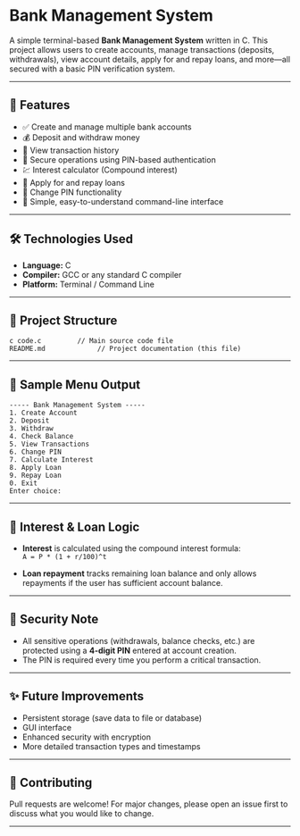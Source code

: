 # Bank Management System

A simple terminal-based **Bank Management System** written in C. This project allows users to create accounts, manage transactions (deposits, withdrawals), view account details, apply for and repay loans, and more—all secured with a basic PIN verification system.

---

## 📌 Features

- ✅ Create and manage multiple bank accounts  
- 💰 Deposit and withdraw money  
- 📄 View transaction history  
- 🔐 Secure operations using PIN-based authentication  
- 💹 Interest calculator (Compound interest)  
- 🏦 Apply for and repay loans  
- 🔄 Change PIN functionality  
- 💼 Simple, easy-to-understand command-line interface  

---

## 🛠️ Technologies Used

- **Language:** C
- **Compiler:** GCC or any standard C compiler
- **Platform:** Terminal / Command Line

---

## 📂 Project Structure

```
c code.c         // Main source code file
README.md             // Project documentation (this file)
```

---

## 📸 Sample Menu Output

```text
----- Bank Management System -----
1. Create Account
2. Deposit
3. Withdraw
4. Check Balance
5. View Transactions
6. Change PIN
7. Calculate Interest
8. Apply Loan
9. Repay Loan
0. Exit
Enter choice:
```

---

## 🧮 Interest & Loan Logic

- **Interest** is calculated using the compound interest formula:  
  `A = P * (1 + r/100)^t`
  
- **Loan repayment** tracks remaining loan balance and only allows repayments if the user has sufficient account balance.

---

## 🔐 Security Note

- All sensitive operations (withdrawals, balance checks, etc.) are protected using a **4-digit PIN** entered at account creation.
- The PIN is required every time you perform a critical transaction.

---

## ✨ Future Improvements

- Persistent storage (save data to file or database)
- GUI interface
- Enhanced security with encryption
- More detailed transaction types and timestamps

---

## 🙌 Contributing

Pull requests are welcome! For major changes, please open an issue first to discuss what you would like to change.

---
